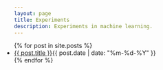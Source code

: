 ```yaml
---
layout: page
title: Experiments
description: Experiments in machine learning.
---
```


<section class="posts" style="padding-left:0;">
<ul style="padding-left:0;">
{% for post in site.posts %}
<li><a href="{{ site.baseurl }}{{ post.url }}">{{ post.title }}</a><time datetime="{{ post.date | date_to_xmlschema }}">{{ post.date | date: "%m-%d-%Y" }}</time></li>
{% endfor %}
</ul>
</section>
